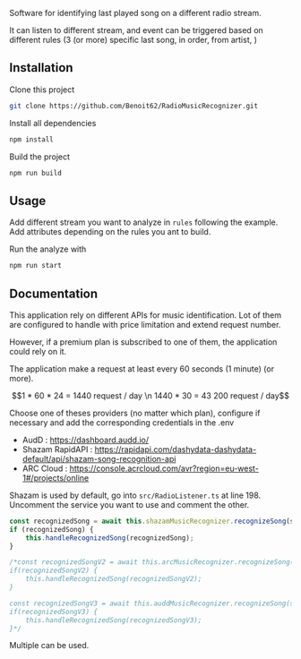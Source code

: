 Software for identifying last played song on a different radio stream.

It can listen to different stream, and event can be triggered based on different rules (3 (or more) specific last song, in order, from artist, )

## Installation

Clone this project
```bash
git clone https://github.com/Benoit62/RadioMusicRecognizer.git
```

Install all dependencies
```bash
npm install
```

Build the project
```bash
npm run build
```


## Usage

Add different stream you want to analyze in `rules` following the example.
Add attributes depending on the rules you ant to build.

Run the analyze with
```bash
npm run start
```



## Documentation

This application rely on different APIs for music identification.
Lot of them are configured to handle with price limitation and extend request number.

However, if a premium plan is subscribed to one of them, the application could rely on it.

The application make a request at least every 60 seconds (1 minute) (or more).

```math
1 * 60 * 24 = 1440 request / day
\n
1440 * 30 = 43 200 request / day
```

Choose one of theses providers (no matter which plan), configure if necessary and add the corresponding credentials in the .env

- AudD : https://dashboard.audd.io/
- Shazam RapidAPI : https://rapidapi.com/dashydata-dashydata-default/api/shazam-song-recognition-api
- ARC Cloud : https://console.acrcloud.com/avr?region=eu-west-1#/projects/online

Shazam is used by default, go into `src/RadioListener.ts` at line 198.
Uncomment the service you want to use and comment the other.
```typescript
const recognizedSong = await this.shazamMusicRecognizer.recognizeSong(sample.filePath);
if (recognizedSong) {
    this.handleRecognizedSong(recognizedSong);
}

/*const recognizedSongV2 = await this.arcMusicRecognizer.recognizeSong(sample.filePath);
if(recognizedSongV2) {
    this.handleRecognizedSong(recognizedSongV2);
}

const recognizedSongV3 = await this.auddMusicRecognizer.recognizeSong(sample.filePath);
if(recognizedSongV3) {
    this.handleRecognizedSong(recognizedSongV3);
}*/
```
Multiple can be used.
